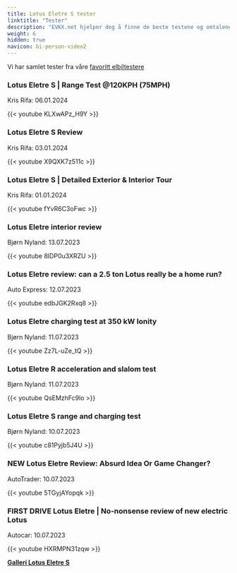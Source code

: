 ```yaml
---
title: Lotus Eletre S tester
linktitle: "Tester"
description: "EVKX.net hjelper deg å finne de beste testene og omtalene av denne modellen."
weight: 6
hidden: true
navicon: bi-person-video2
---
```

Vi har samlet tester fra våre [favoritt elbiltestere](../../../../../guides/evreviewers/)

<div class="container text-center shadow p-2 pe-4 mb-5 bg-body-tertiary rounded border">
<h3>Lotus Eletre S | Range Test @120KPH (75MPH)</h3>
<p>Kris Rifa: 06.01.2024</p>

{{< youtube KLXwAPz_H9Y >}}

</div>
<div class="container text-center shadow p-2 pe-4 mb-5 bg-body-tertiary rounded border">
<h3>Lotus Eletre S Review</h3>
<p>Kris Rifa: 03.01.2024</p>

{{< youtube X9QXK7z511c >}}

</div>
<div class="container text-center shadow p-2 pe-4 mb-5 bg-body-tertiary rounded border">
<h3>Lotus Eletre S | Detailed Exterior & Interior Tour</h3>
<p>Kris Rifa: 01.01.2024</p>

{{< youtube fYvR6C3oFwc >}}

</div>
<div class="container text-center shadow p-2 pe-4 mb-5 bg-body-tertiary rounded border">
<h3>Lotus Eletre interior review</h3>
<p>Bjørn Nyland: 13.07.2023</p>

{{< youtube 8IDP0u3XRZU >}}

</div>
<div class="container text-center shadow p-2 pe-4 mb-5 bg-body-tertiary rounded border">
<h3>Lotus Eletre review: can a 2.5 ton Lotus really be a home run?</h3>
<p>Auto Express: 12.07.2023</p>

{{< youtube edbJGK2Rxq8 >}}

</div>
<div class="container text-center shadow p-2 pe-4 mb-5 bg-body-tertiary rounded border">
<h3>Lotus Eletre charging test at 350 kW Ionity</h3>
<p>Bjørn Nyland: 11.07.2023</p>

{{< youtube Zz7L-uZe_tQ >}}

</div>
<div class="container text-center shadow p-2 pe-4 mb-5 bg-body-tertiary rounded border">
<h3>Lotus Eletre R acceleration and slalom test</h3>
<p>Bjørn Nyland: 11.07.2023</p>

{{< youtube QsEMzhFc9lo >}}

</div>
<div class="container text-center shadow p-2 pe-4 mb-5 bg-body-tertiary rounded border">
<h3>Lotus Eletre S range and charging test</h3>
<p>Bjørn Nyland: 10.07.2023</p>

{{< youtube c81Pyjb5J4U >}}

</div>
<div class="container text-center shadow p-2 pe-4 mb-5 bg-body-tertiary rounded border">
<h3>NEW Lotus Eletre Review: Absurd Idea Or Game Changer?</h3>
<p>AutoTrader: 10.07.2023</p>

{{< youtube 5TGyjAYopqk >}}

</div>
<div class="container text-center shadow p-2 pe-4 mb-5 bg-body-tertiary rounded border">
<h3>FIRST DRIVE Lotus Eletre | No-nonsense review of new electric Lotus</h3>
<p>Autocar: 10.07.2023</p>

{{< youtube HXRMPN31zqw >}}

</div>
<div class="mt-3 mb-3">
<a href="../gallery/" class="text-decoration-none text-black">
<strong><i class="bi-arrow-left"></i>Galleri  </strong>
</a>
<a href="../" class="text-decoration-none text-black float-end">
<strong>Lotus Eletre S <i class="bi-arrow-right"></i></strong>
</a>
</div>
